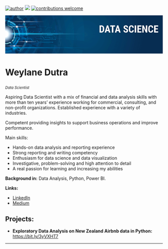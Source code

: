 [![author](https://img.shields.io/badge/author-weylanedutra-red.svg)](https://www.linkedin.com/in/weylanedutra) [![](https://img.shields.io/badge/python-3.7+-blue.svg)](https://www.python.org/downloads/release/python-365/) [![contributions welcome](https://img.shields.io/badge/contributions-welcome-brightgreen.svg?style=flat)](https://github.com/carlosfab/data_science/issues)

<p align="center">
  <img src="banner.png" >
</p>

# Weylane Dutra
<sub>*Data Scientist*</sub>

Aspiring Data Scientist with a mix of financial and data analysis skills with more than ten years’ experience working for commercial, consulting, and non-profit organizations. Established experience with a variety of industries.

Competent providing insights to support business operations and improve performance.

Main skills:
* Hands-on data analysis and reporting experience
* Strong reporting and writing competency
* Enthusiasm for data science and data visualization
* Investigative, problem-solving and high attention to detail
* A real passion for learning and increasing my abilities

**Background in:** Data Analysis, Python, Power BI.

**Links:**
* [LinkedIn](https://www.linkedin.com/in/weylanedutra)
* [Medium](https://www.medium.com/@weylanedutra)


## Projects:

* **Exploratory Data Analysis on New Zealand Airbnb data in Python:** https://bit.ly/3yVXHT7

---
